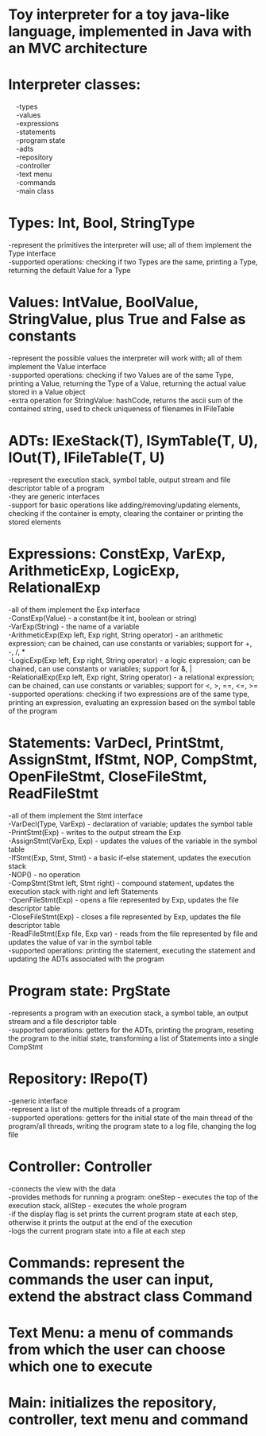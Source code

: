 # Toy interpreter for a toy java-like language, implemented in Java with an MVC architecture

# Interpreter classes:
&nbsp;&nbsp;&nbsp; -types\
&nbsp;&nbsp;&nbsp; -values\
&nbsp;&nbsp;&nbsp; -expressions\
&nbsp;&nbsp;&nbsp; -statements\
&nbsp;&nbsp;&nbsp; -program state\
&nbsp;&nbsp;&nbsp; -adts\
&nbsp;&nbsp;&nbsp; -repository\
&nbsp;&nbsp;&nbsp; -controller\
&nbsp;&nbsp;&nbsp; -text menu\
&nbsp;&nbsp;&nbsp; -commands\
&nbsp;&nbsp;&nbsp; -main class
  
# Types: Int, Bool, StringType
-represent the primitives the interpreter will use; all of them implement the Type interface\
-supported operations: checking if two Types are the same, printing a Type, returning the default Value for a Type

# Values: IntValue, BoolValue, StringValue, plus True and False as constants
-represent the possible values the interpreter will work with; all of them implement the Value interface\
-supported operations: checking if two Values are of the same Type, printing a Value, returning the Type of a Value, returning the actual value stored in a Value object\
-extra operation for StringValue: hashCode, returns the ascii sum of the contained string, used to check uniqueness of filenames in IFileTable

# ADTs: IExeStack(T), ISymTable(T, U), IOut(T), IFileTable(T, U)
-represent the execution stack, symbol table, output stream and file descriptor table of a program\
-they are generic interfaces\
-support for basic operations like adding/removing/updating elements, checking if the container is empty, clearing the container or printing the stored elements

# Expressions: ConstExp, VarExp, ArithmeticExp, LogicExp, RelationalExp
-all of them implement the Exp interface\
-ConstExp(Value) - a constant(be it int, boolean or string)\
-VarExp(String) - the name of a variable\
-ArithmeticExp(Exp left, Exp right, String operator) - an arithmetic expression; can be chained, can use constants or variables; support for +, -, /, *\
-LogicExp(Exp left, Exp right, String operator) - a logic expression; can be chained, can use constants or variables; support for &, |\
-RelationalExp(Exp left, Exp right, String operator) - a relational expression; can be chained, can use constants or variables; support for <, >, ==, <=, >=\
-supported operations: checking if two expressions are of the same type, printing an expression, evaluating an expression based on the symbol table of the program

# Statements: VarDecl, PrintStmt, AssignStmt, IfStmt, NOP, CompStmt, OpenFileStmt, CloseFileStmt, ReadFileStmt
-all of them implement the Stmt interface\
-VarDecl(Type, VarExp) - declaration of variable; updates the symbol table\
-PrintStmt(Exp) - writes to the output stream the Exp\
-AssignStmt(VarExp, Exp) - updates the values of the variable in the symbol table\
-IfStmt(Exp, Stmt, Stmt) - a basic if-else statement, updates the execution stack\
-NOP() - no operation\
-CompStmt(Stmt left, Stmt right) - compound statement, updates the execution stack with right and left Statements\
-OpenFileStmt(Exp) - opens a file represented by Exp, updates the file descriptor table\
-CloseFileStmt(Exp) - closes a file represented by Exp, updates the file descriptor table\
-ReadFileStmt(Exp file, Exp var) - reads from the file represented by file and updates the value of var in the symbol table\
-supported operations: printing the statement, executing the statement and updating the ADTs associated with the program

# Program state: PrgState
-represents a program with an execution stack, a symbol table, an output stream and a file descriptor table\
-supported operations: getters for the ADTs, printing the program, reseting the program to the initial state, transforming a list of Statements into a single CompStmt

# Repository: IRepo(T)
-generic interface\
-represent a list of the multiple threads of a program\
-supported operations: getters for the initial state of the main thread of the program/all threads, writing the program state to a log file, changing the log file

# Controller: Controller
-connects the view with the data\
-provides methods for running a program: oneStep - executes the top of the execution stack, allStep - executes the whole program\
-if the display flag is set prints the current program state at each step, otherwise it prints the output at the end of the execution\
-logs the current program state into a file at each step

# Commands: represent the commands the user can input, extend the abstract class Command

# Text Menu: a menu of commands from which the user can choose which one to execute

# Main: initializes the repository, controller, text menu and command
